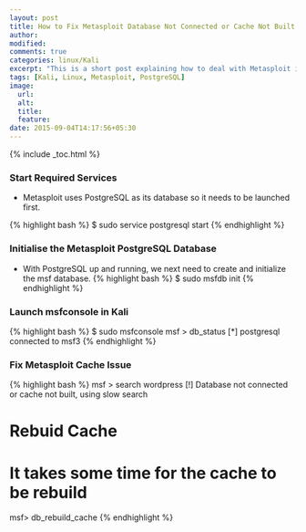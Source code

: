 ```yaml
---
layout: post
title: How to Fix Metasploit Database Not Connected or Cache Not Built
author:
modified:
comments: true
categories: linux/Kali
excerpt: "This is a short post explaining how to deal with Metasploit instance not connected to its Database"
tags: [Kali, Linux, Metasploit, PostgreSQL]
image:
  url:
  alt:
  title:
  feature:
date: 2015-09-04T14:17:56+05:30
---
```


{% include _toc.html %}

### Start Required Services

* Metasploit uses PostgreSQL as its database so it needs to be launched first.

{% highlight bash %}
$ sudo service postgresql start
{% endhighlight %}

### Initialise the Metasploit PostgreSQL Database

* With PostgreSQL up and running, we next need to create and initialize the msf database.
{% highlight bash %}
$ sudo msfdb init
{% endhighlight %}

### Launch msfconsole in Kali

{% highlight bash %}
$ sudo msfconsole
msf > db_status
[*] postgresql connected to msf3
{% endhighlight %}

### Fix Metasploit Cache Issue
{% highlight bash %}
msf > search wordpress
[!] Database not connected or cache not built, using slow search

# Rebuid Cache
# It takes some time for the cache to be rebuild
msf> db_rebuild_cache
{% endhighlight %}
